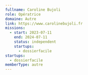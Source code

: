 ```yaml
---
fullname: Caroline Bujoli
role: Opératrice
domaine: Autre
link: https://www.carolinebujoli.fr
missions:
  - start: 2023-07-11
    end: 2024-07-11
    status: independent
    startups:
      - dossierfacile
startups:
  - dossierfacile
memberType: autre
---
```

